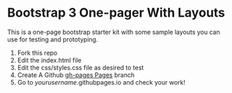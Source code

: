 # Bootstrap 3 One-pager With Layouts
This is a one-page bootstrap starter kit with some sample layouts you can use for testing and prototyping. 
1. Fork this repo
1. Edit the index.html file 
1. Edit the css/styles.css file as desired to test
1. Create A Github
[gh-pages Pages](https://pages.github.com) branch
1. Go to *yourusername*.githubpages.io and check your work! 

